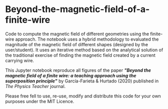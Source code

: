 # Beyond-the-magnetic-field-of-a-finite-wire

Code to compute the magnetic field of different geometries using the finite-wire approach.
The notebook uses a hybrid methodology to evaluated the magnitude of the magnetic field of different shapes (designed by the user/student).
It uses an iterative method based on the analytical solution of the traditional exercise of finding the magnetic field created by a current carrying wire.

This Jupyter notebook reproduce all figures of the paper ***"Beyond the magnetic field of a finite wire: a teaching approach using the superposition principle"*** by García-Farieta & Hurtado (2020) published in *The Physics Teacher* journal.

Please free fell to use, re-use, modify and distribute this code for your own purposes under the MIT Licence.


